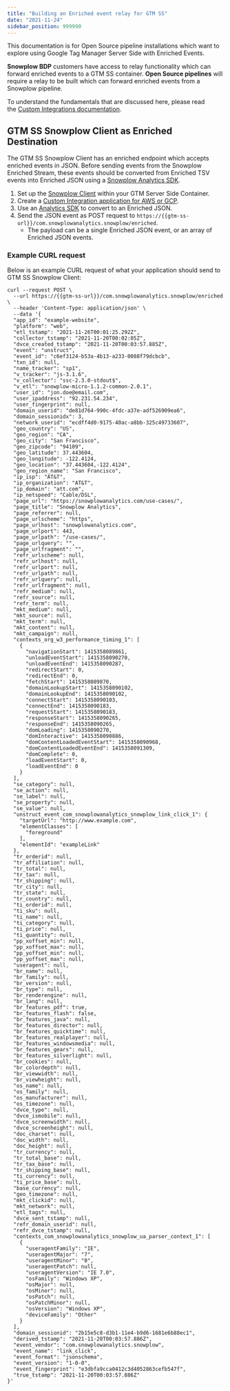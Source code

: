 ```yaml
---
title: "Building an Enriched event relay for GTM SS"
date: "2021-11-24"
sidebar_position: 999990
---
```


This documentation is for Open Source pipeline installations which want to explore using Google Tag Manager Server Side with Enriched Events.

**Snowplow BDP** customers have access to relay functionality which can forward enriched events to a GTM SS container. **Open Source pipelines** will require a relay to be built which can forward enriched events from a Snowplow pipeline.

To understand the fundamentals that are discussed here, please read the [Custom Integrations documentation](/docs/forwarding-events-to-destinations/forwarding-events/custom-integrations/index.md).

## GTM SS Snowplow Client as Enriched Destination

The GTM SS Snowplow Client has an enriched endpoint which accepts enriched events in JSON. Before sending events from the Snowplow Enriched Stream, these events should be converted from Enriched TSV events into Enriched JSON using a [Snowplow Analytics SDK](/docs/modeling-your-data/analytics-sdk/index.md).

1. Set up the [Snowplow Client](/docs/forwarding-events-to-destinations/forwarding-events/google-tag-manager-server-side/snowplow-client-for-gtm-ss/index.md) within your GTM Server Side Container.
2. Create a [Custom Integration application for AWS or GCP](/docs/forwarding-events-to-destinations/forwarding-events/custom-integrations/index.md).
3. Use an [Analytics SDK](/docs/modeling-your-data/analytics-sdk/index.md) to convert to an Enriched JSON.
4. Send the JSON event as POST request to `https://{{gtm-ss-url}}/com.snowplowanalytics.snowplow/enriched`.
    - The payload can be a single Enriched JSON event, or an array of Enriched JSON events.

### Example CURL request

Below is an example CURL request of what your application should send to GTM SS Snowplow Client:

```
curl --request POST \
  --url https://{{gtm-ss-url}}/com.snowplowanalytics.snowplow/enriched \
  --header 'Content-Type: application/json' \
  --data '{
  "app_id": "example-website",
  "platform": "web",
  "etl_tstamp": "2021-11-26T00:01:25.292Z",
  "collector_tstamp": "2021-11-20T00:02:05Z",
  "dvce_created_tstamp": "2021-11-20T00:03:57.885Z",
  "event": "unstruct",
  "event_id": "c6ef3124-b53a-4b13-a233-0088f79dcbcb",
  "txn_id": null,
  "name_tracker": "sp1",
  "v_tracker": "js-3.1.6",
  "v_collector": "ssc-2.3.0-stdout$",
  "v_etl": "snowplow-micro-1.1.2-common-2.0.1",
  "user_id": "jon.doe@email.com",
  "user_ipaddress": "92.231.54.234",
  "user_fingerprint": null,
  "domain_userid": "de81d764-990c-4fdc-a37e-adf526909ea6",
  "domain_sessionidx": 3,
  "network_userid": "ecdff4d0-9175-40ac-a8bb-325c49733607",
  "geo_country": "US",
  "geo_region": "CA",
  "geo_city": "San Francisco",
  "geo_zipcode": "94109",
  "geo_latitude": 37.443604,
  "geo_longitude": -122.4124,
  "geo_location": "37.443604,-122.4124",
  "geo_region_name": "San Francisco",
  "ip_isp": "AT&T",
  "ip_organization": "AT&T",
  "ip_domain": "att.com",
  "ip_netspeed": "Cable/DSL",
  "page_url": "https://snowplowanalytics.com/use-cases/",
  "page_title": "Snowplow Analytics",
  "page_referrer": null,
  "page_urlscheme": "https",
  "page_urlhost": "snowplowanalytics.com",
  "page_urlport": 443,
  "page_urlpath": "/use-cases/",
  "page_urlquery": "",
  "page_urlfragment": "",
  "refr_urlscheme": null,
  "refr_urlhost": null,
  "refr_urlport": null,
  "refr_urlpath": null,
  "refr_urlquery": null,
  "refr_urlfragment": null,
  "refr_medium": null,
  "refr_source": null,
  "refr_term": null,
  "mkt_medium": null,
  "mkt_source": null,
  "mkt_term": null,
  "mkt_content": null,
  "mkt_campaign": null,
  "contexts_org_w3_performance_timing_1": [
    {
      "navigationStart": 1415358089861,
      "unloadEventStart": 1415358090270,
      "unloadEventEnd": 1415358090287,
      "redirectStart": 0,
      "redirectEnd": 0,
      "fetchStart": 1415358089870,
      "domainLookupStart": 1415358090102,
      "domainLookupEnd": 1415358090102,
      "connectStart": 1415358090103,
      "connectEnd": 1415358090183,
      "requestStart": 1415358090183,
      "responseStart": 1415358090265,
      "responseEnd": 1415358090265,
      "domLoading": 1415358090270,
      "domInteractive": 1415358090886,
      "domContentLoadedEventStart": 1415358090968,
      "domContentLoadedEventEnd": 1415358091309,
      "domComplete": 0,
      "loadEventStart": 0,
      "loadEventEnd": 0
    }
  ],
  "se_category": null,
  "se_action": null,
  "se_label": null,
  "se_property": null,
  "se_value": null,
  "unstruct_event_com_snowplowanalytics_snowplow_link_click_1": {
    "targetUrl": "http://www.example.com",
    "elementClasses": [
      "foreground"
    ],
    "elementId": "exampleLink"
  },
  "tr_orderid": null,
  "tr_affiliation": null,
  "tr_total": null,
  "tr_tax": null,
  "tr_shipping": null,
  "tr_city": null,
  "tr_state": null,
  "tr_country": null,
  "ti_orderid": null,
  "ti_sku": null,
  "ti_name": null,
  "ti_category": null,
  "ti_price": null,
  "ti_quantity": null,
  "pp_xoffset_min": null,
  "pp_xoffset_max": null,
  "pp_yoffset_min": null,
  "pp_yoffset_max": null,
  "useragent": null,
  "br_name": null,
  "br_family": null,
  "br_version": null,
  "br_type": null,
  "br_renderengine": null,
  "br_lang": null,
  "br_features_pdf": true,
  "br_features_flash": false,
  "br_features_java": null,
  "br_features_director": null,
  "br_features_quicktime": null,
  "br_features_realplayer": null,
  "br_features_windowsmedia": null,
  "br_features_gears": null,
  "br_features_silverlight": null,
  "br_cookies": null,
  "br_colordepth": null,
  "br_viewwidth": null,
  "br_viewheight": null,
  "os_name": null,
  "os_family": null,
  "os_manufacturer": null,
  "os_timezone": null,
  "dvce_type": null,
  "dvce_ismobile": null,
  "dvce_screenwidth": null,
  "dvce_screenheight": null,
  "doc_charset": null,
  "doc_width": null,
  "doc_height": null,
  "tr_currency": null,
  "tr_total_base": null,
  "tr_tax_base": null,
  "tr_shipping_base": null,
  "ti_currency": null,
  "ti_price_base": null,
  "base_currency": null,
  "geo_timezone": null,
  "mkt_clickid": null,
  "mkt_network": null,
  "etl_tags": null,
  "dvce_sent_tstamp": null,
  "refr_domain_userid": null,
  "refr_dvce_tstamp": null,
  "contexts_com_snowplowanalytics_snowplow_ua_parser_context_1": [
    {
      "useragentFamily": "IE",
      "useragentMajor": "7",
      "useragentMinor": "0",
      "useragentPatch": null,
      "useragentVersion": "IE 7.0",
      "osFamily": "Windows XP",
      "osMajor": null,
      "osMinor": null,
      "osPatch": null,
      "osPatchMinor": null,
      "osVersion": "Windows XP",
      "deviceFamily": "Other"
    }
  ],
  "domain_sessionid": "2b15e5c8-d3b1-11e4-b9d6-1681e6b88ec1",
  "derived_tstamp": "2021-11-20T00:03:57.886Z",
  "event_vendor": "com.snowplowanalytics.snowplow",
  "event_name": "link_click",
  "event_format": "jsonschema",
  "event_version": "1-0-0",
  "event_fingerprint": "e3dbfa9cca0412c3d4052863cefb547f",
  "true_tstamp": "2021-11-20T00:03:57.886Z"
}'
```

